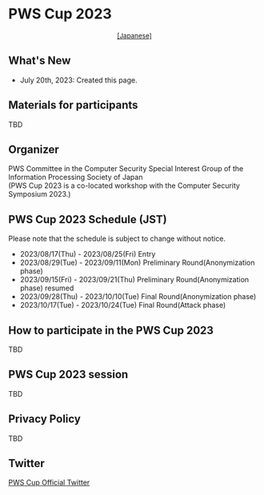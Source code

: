 # PWS Cup 2023

<div style="text-align: center;">
 <font size="2">
  <a href="./cup23.html">[Japanese]</a>
 </font>
</div>

<!--
<div align="center">
 <a href="./Images/poster2023_e_full.png">
  <img src="./Images/poster2023_e.jpg" width=50%>
 </a>
</div>
-->

## What's New
- July 20th, 2023: Created this page.

## Materials for participants
TBD

## Organizer
PWS Committee in the Computer Security Special Interest Group of the Information Processing Society of Japan  
(PWS Cup 2023 is a co-located workshop with the Computer Security Symposium 2023.)

## PWS Cup 2023 Schedule (JST)
Please note that the schedule is subject to change without notice.

- 2023/08/17(Thu) - 2023/08/25(Fri) Entry
- 2023/08/29(Tue) - 2023/09/11(Mon) Preliminary Round(Anonymization phase)
- 2023/09/15(Fri) - 2023/09/21(Thu) Preliminary Round(Anonymization phase) resumed
- 2023/09/28(Thu) - 2023/10/10(Tue) Final Round(Anonymization phase)
- 2023/10/17(Tue) - 2023/10/24(Tue) Final Round(Attack phase)

## How to participate in the PWS Cup 2023
TBD

## PWS Cup 2023 session
TBD

## Privacy Policy
TBD

## Twitter
[PWS Cup Official Twitter](https://twitter.com/pwscup_admin)

